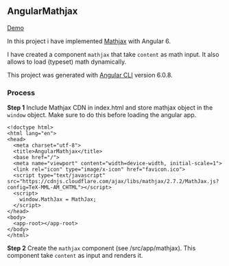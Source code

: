 ## AngularMathjax

[Demo](https://shubhvjain.github.io/angular-mathjax/)

In this project i have implemented [Mathjax](https://www.mathjax.org) with Angular 6. 

I have created a component `mathjax` that take `content` as math input. It also allows to load (typeset) math dynamically.


This project was generated with [Angular CLI](https://github.com/angular/angular-cli) version 6.0.8.


### Process 

**Step 1** Include Mathjax CDN in index.html and store mathjax object in the `window` object. 
Make sure to do this before loading the angular app.
                                              
```
<!doctype html>
<html lang="en">
<head>
  <meta charset="utf-8">
  <title>AngularMathjax</title>
  <base href="/">
  <meta name="viewport" content="width=device-width, initial-scale=1">
  <link rel="icon" type="image/x-icon" href="favicon.ico">
  <script type="text/javascript" src="https://cdnjs.cloudflare.com/ajax/libs/mathjax/2.7.2/MathJax.js?config=TeX-MML-AM_CHTML"></script>
  <script>
    window.MathJax = MathJax;
  </script>
</head>
<body>
  <app-root></app-root>
</body>
</html>

```

**Step 2**  Create the `mathjax` component (see /src/app/mathjax). This component take `content` as input and renders it. 